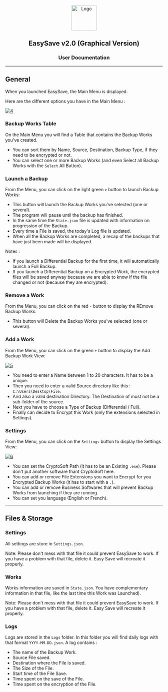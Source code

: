 <br />
<p align="center">
  <a href="https://dev.azure.com/ACALCGLK/EasySave/_git/EasySave?path=%2F&version=GBmaster">
    <img src="https://www.flaticon.com/svg/static/icons/svg/3790/3790894.svg" alt="Logo" width="80" height="80">
  </a>

  <h2 align="center">EasySave v2.0 (Graphical Version)</h2>
  <h3 align="center">User Documentation</h3>
</p>

----

## General
When you launched EasySave, the Main Menu is displayed. 

Here are the different options you have in the Main Menu :

<a href="https://ibb.co/FDkvDjJ"><img src="https://i.ibb.co/x7Kv7RG/4.png" alt="4" border="0"></a>

### Backup Works Table
On the Main Menu you will find a Table that contains the Backup Works you've created.
* You can sort them by Name, Source, Destination, Backup Type, if they need to be encrypted or not.
* You can select one or more Backup Works (and even Select all Backup Works with the `Select` All Button).

### Launch a Backup
From the Menu, you can click on the light green `>` button to launch Backup Works:
* This button will launch the Backup Works you've selected (one or several).
* The program will pause until the backup has finished.
* In the same time the `State.json` file is updated with information on progression of the Backup.
* Every time a File is saved, the today's Log file is updated.
* When all the Backup Works are completed, a recap of the backups that have just been made will be displayed.

Notes : 
* If you launch a Differential Backup for the first time, it will automatically launch a Full Backup.
* If you launch a Differential Backup on a Encrypted Work, the encrypted files will be saved anyway because we are able to know if the file changed or not (because they are encrypted). 

### Remove a Work
From the Menu, you can click on the red `-` button to display the REmove Backup Works:
* This button will Delete the Backup Works you've selected (one or several).

### Add a Work
From the Menu, you can click on the green `+` button to display the Add Backup Work View:

<a href="https://ibb.co/f9yjdVK"><img src="https://i.ibb.co/pQMYj6s/5.png" alt="5" border="0"></a>

* You need to enter a Name between 1 to 20 characters. It has to be a unique.
* Then you need to enter a valid Source directory like this : `C:\Users\Desktop\File`.
* And also a valid destination Directory. The Destination of must not be a sub-folder of the source.
* Next you have to choose a Type of Backup (Differential / Full).
* Finally can decide to Encrypt this Work (only the extensions selected in Settings).

### Settings
From the Menu, you can click on the `Settings` button to display the Settings View:

<a href="https://ibb.co/NrjXnp8"><img src="https://i.ibb.co/pQzgrZt/6.png" alt="6" border="0"></a>

* You can set the CryptoSoft Path (it has to be an Existing `.exe`). Please don't put another software thant CryptoSoft here.
* You can add or remove File Extensions you want to Encrypt for you Encrypted Backup Works (it has to start with a `.`).
* You can add or remove Business Softwares that will prevent Backup Works from launching if they are running.
* You can set you language (English or French).

---
## Files & Storage
### Settings
All settings are store in `Settings.json`.

Note: Please don't mess with that file it could prevent EasySave to work. If you have a problem with that file, delete it. Easy Save will recreate it properly.

### Works
Works information are saved in `State.json`. You have complementary information in that file, like the last time this Work was Launched). 

Note: Please don't mess with that file it could prevent EasySave to work. If you have a problem with that file, delete it. Easy Save will recreate it properly.

### Logs
Logs are stored in the `Logs` folder. In this folder you will find daily logs with that format `YYYY-MM-DD.json`. A log contains :
* The name of the Backup Work.
* Source File saved.
* Destination where the File is saved.
* The Size of the File.
* Start time of the File Save.
* Time spent on the save of the File.
* Time spent on the encryption of the File.

